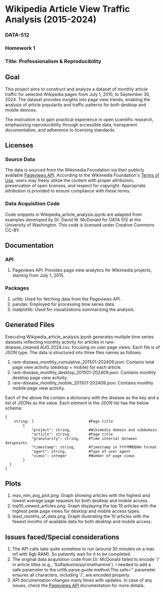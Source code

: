 # Wikipedia Article View Traffic Analysis (2015-2024)

### DATA-512

### Homework 1

### Title: Professionalism & Reproducibility

## Goal

This project aims to construct and analyze a dataset of monthly article traffic for selected Wikipedia pages from July 1, 2015, to September 30, 2024. The dataset provides insights into page view trends, enabling the analysis of article popularity and traffic patterns for both desktop and mobile devices.

The motivation is to gain practical experience in open scientific research, emphasizing reproducibility through accessible data, transparent documentation, and adherence to licensing standards.

## Licenses

### Source Data

The data is sourced from the Wikimedia Foundation via their publicly available [Pageviews API](https://doc.wikimedia.org/generated-data-platform/aqs/analytics-api/reference/page-views.html). According to the Wikimedia Foundation's [Terms of Use](https://foundation.wikimedia.org/wiki/Policy:Terms_of_Use), users may freely utilize the content with proper attribution, preservation of open licenses, and respect for copyright. Appropriate attribution is provided to ensure compliance with these terms.

### Data Acquisition Code

Code snippets in Wikipedia_article_analysis.ipynb are adapted from examples developed by Dr. David W. McDonald for DATA 512 at the University of Washington. This code is licensed under Creative Commons CC-BY.

## Documentation

### API

1. Pageviews API: Provides page view analytics for Wikimedia projects, starting from July 1, 2015.

### Packages

1. urllib: Used for fetching data from the Pageviews API.
2. pandas: Employed for processing time series data.
3. matplotlib: Used for visualizations summarizing the analysis.

## Generated Files

Executing Wikipedia_article_analysis.ipynb generates multiple time series datasets reflecting monthly activity for articles in rare-disease_cleaned.AUG.2024.csv, focusing on user page views. Each file is of JSON type. The data is structured into three files names as follows:

1. rare-disease_monthly_cumulative_201501-202409.json: Contains total page view activity (desktop + mobile) for each article.
2. rare-disease_monthly_desktop_201501-202409.json: Contains monthly desktop page view activity.
3. rare-disease_monthly_mobile_201501-202409.json: Contains monthly mobile page view activity.

Each of the above file contain a dictionary with the disease as the key and a list of JSONs as the value. Each element in the JSON list has the below schema:

```Text
{
    string: [                         #Page title
        {
            "project": string,        #Wikimedia domain and subdomain
            "article": string,        #Page title
            "granularity": string,    #Time interval between datapoints
            "timestamp": string,      #Timestamp in YYYYMMDDHH format
            "agent": string,          #Type of user agent
            "views": integer          #Number of page views
        }
  ]
}
```

## Plots

1. max_min_avg_plot.png: Graph showing articles with the highest and lowest average page requests for both desktop and mobile access.
2. top10_viewed_articles.png: Graph displaying the top 10 articles with the highest peak page views for desktop and mobile access types.
3. least_months_of_data.png: Graph illustrating the 10 articles with the fewest months of available data for both desktop and mobile access.

## Issues faced/Special considerations

1. The API calls take quite sometime to run (around 30 minutes on a mac m1 with 8gb RAM). So patiently wait for it to be completed.
2. The original data acquisition code from Dr. McDonald failed to encode '/' in article titles (e.g., 'Sulfadoxine/pyrimethamine'). I needed to add a safe parameter to the urllib.parse.quote method.The safe='' parameter ensures all characters, including '/', are encoded properly.
3. API documentation changes many times with updates. In case of any issues, check the [Pageviews API](https://doc.wikimedia.org/generated-data-platform/aqs/analytics-api/reference/page-views.html) documentation for more details.
